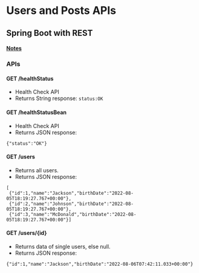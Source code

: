 # Users and Posts APIs

## Spring Boot with REST

#### [Notes](NOTES.md)

### APIs

#### GET /healthStatus

- Health Check API
- Returns String response: `status:OK`


#### GET /healthStatusBean
- Health Check API
- Returns JSON response:

```
{"status":"OK"}
```


#### GET /users

- Returns all users.
- Returns JSON response:

```
[
 {"id":1,"name":"Jackson","birthDate":"2022-08-05T18:19:27.767+00:00"},
 {"id":2,"name":"Johnson","birthDate":"2022-08-05T18:19:27.767+00:00"},
 {"id":3,"name":"McDonald","birthDate":"2022-08-05T18:19:27.767+00:00"}]
```

#### GET /users/{id}

- Returns data of single users, else null.
- Returns JSON response:

```
{"id":1,"name":"Jackson","birthDate":"2022-08-06T07:42:11.033+00:00"}
```





